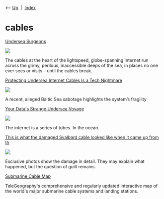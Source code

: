 <div class="nav">

⟵ [Up](index.html)  \|  [Index](index.html)

</div>

# cables

<div class="cards">

<div class="card">

<div class="card-title">

[Undersea
Surgeons](https://www.nytimes.com/interactive/2024/11/30/world/africa/subsea-cables.html?unlocked_article_code=1.fE4.QCAZ.xAGDiacbhWEZ&smid=nytcore-ios-share&referringSource=articleShare)

</div>

<div class="card-image">

[![](https://static01.nyt.com/images/2024/10/08/multimedia/2024-07-31-subsea-cable-index/2024-07-31-subsea-cable-index-videoSixteenByNine3000-v2.jpg)](https://www.nytimes.com/interactive/2024/11/30/world/africa/subsea-cables.html?unlocked_article_code=1.fE4.QCAZ.xAGDiacbhWEZ&smid=nytcore-ios-share&referringSource=articleShare)

</div>

The cables at the heart of the lightspeed, globe-spanning internet run
across the grimy, perilous, inaccessible deeps of the sea, in places no
one ever sees or visits – until the cables break.

</div>

<div class="card">

<div class="card-title">

[Protecting Undersea Internet Cables Is a Tech
Nightmare](https://spectrum.ieee.org/undersea-internet-cables-protection-tech)

</div>

<div class="card-image">

[![](https://spectrum.ieee.org/media-library/3d-rendering-of-the-many-layers-within-an-undersea-fiber-optic-internet-cable.jpg?id=55141448&width=1200&height=600&coordinates=0%2C385%2C0%2C474)](https://spectrum.ieee.org/undersea-internet-cables-protection-tech)

</div>

A recent, alleged Baltic Sea sabotage highlights the system’s fragility

</div>

<div class="card">

<div class="card-title">

[Your Data's Strange Undersea
Voyage](https://nautil.us/your-datas-strange-undersea-voyage-1138554/)

</div>

<div class="card-image">

[![](https://assets.nautil.us/sites/3/nautilus/5ldIH29u-Digges_HERO.png?auto=compress&fm=png&ixlib=php-3.3.1)](https://nautil.us/your-datas-strange-undersea-voyage-1138554/)

</div>

The internet is a series of tubes. In the ocean.

</div>

<div class="card">

<div class="card-title">

[This is what the damaged Svalbard cable looked like when it came up
from
th](https://www.nrk.no/tromsogfinnmark/this-is-what-the-damaged-svalbard-cable-looked-like-when-it-came-up-from-the-depths-1.16895904)

</div>

<div class="card-image">

[![](https://gfx.nrk.no/IwsdkWy96keUz4z63ggbPACcQxFG-8WNhrYc_cLFLYRw.jpg)](https://www.nrk.no/tromsogfinnmark/this-is-what-the-damaged-svalbard-cable-looked-like-when-it-came-up-from-the-depths-1.16895904)

</div>

Exclusive photos show the damage in detail. They may explain what
happened, but the question of guilt remains.

</div>

<div class="card">

<div class="card-title">

[Submarine Cable
Map](https://www.submarinecablemap.com/submarine-cable/southern-caribbean-fiber)

</div>

TeleGeography's comprehensive and regularly updated interactive map of
the world's major submarine cable systems and landing stations.

</div>

</div>

